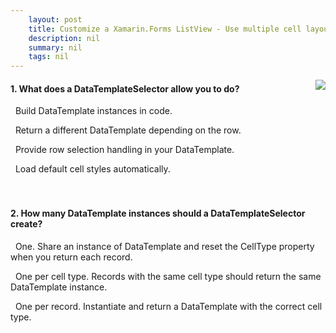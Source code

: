 ```yaml
---
    layout: post
    title: Customize a Xamarin.Forms ListView - Use multiple cell layouts in a ListView
    description: nil
    summary: nil
    tags: nil
---
```



 <a target="_blank" href="https://docs.microsoft.com/en-us/learn/modules/customize-xamarin-forms-listview/3-use-multiple-cell-layouts-in-a-listview/"><i class="fas fa-external-link-alt"></i> </a>
 <img align="right" src="https://docs.microsoft.com/en-us/learn/achievements/xamarin/customize-xamarin-forms-listview-badge.svg">
####  1. What does a DataTemplateSelector allow you to do?


<i class='far fa-square'></i> &nbsp;&nbsp;Build DataTemplate instances in code.

<i class='fas fa-check-square' style='color: Dodgerblue;'></i> &nbsp;&nbsp;Return a different DataTemplate depending on the row.

<i class='far fa-square'></i> &nbsp;&nbsp;Provide row selection handling in your DataTemplate.

<i class='far fa-square'></i> &nbsp;&nbsp;Load default cell styles automatically.
<br />
<br />
<br />

####  2. How many DataTemplate instances should a DataTemplateSelector create?


<i class='far fa-square'></i> &nbsp;&nbsp;One. Share an instance of DataTemplate and reset the CellType property when you return each record.

<i class='fas fa-check-square' style='color: Dodgerblue;'></i> &nbsp;&nbsp;One per cell type. Records with the same cell type should return the same DataTemplate instance.

<i class='far fa-square'></i> &nbsp;&nbsp;One per record. Instantiate and return a DataTemplate with the correct cell type.
<br />
<br />
<br />

